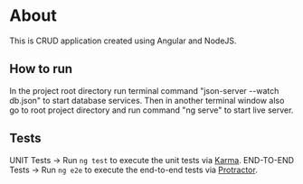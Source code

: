 # About

This is CRUD application created using Angular and NodeJS.

## How to run

In the project root directory run terminal command "json-server --watch db.json" to start database services.
Then in another terminal window also go to root project directory and run command "ng serve" to start live server.

## Tests

UNIT Tests -> Run `ng test` to execute the unit tests via [Karma](https://karma-runner.github.io).
END-TO-END Tests -> Run `ng e2e` to execute the end-to-end tests via [Protractor](http://www.protractortest.org/).
